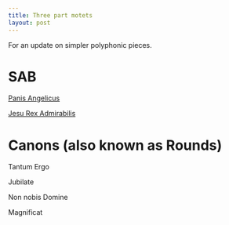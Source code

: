 ```yaml
---
title: Three part motets
layout: post
---
```


For an update on simpler polyphonic pieces.

# SAB

[Panis Angelicus](http://www0.cpdl.org/wiki/index.php/Panis_angelicus_a_3_(Claudio_Casciolini))

[Jesu Rex Admirabilis](http://www0.cpdl.org/wiki/index.php/Jesu_Rex_admirabilis_(Giovanni_Pierluigi_da_Palestrina))

# Canons (also known as Rounds)

Tantum Ergo

Jubilate

Non nobis Domine

Magnificat


